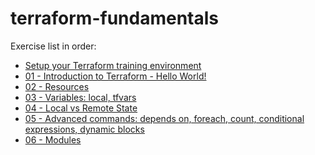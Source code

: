 # terraform-fundamentals

Exercise list in order:

* [Setup your Terraform training environment](setup.md)
* [01 - Introduction to Terraform - Hello World!](https://github.com/eficode-academy/terraform-fundamentals/tree/noemi/test-exercises/tf-exercises/HelloWorld/README.md)
* [02 - Resources](https://github.com/eficode-academy/terraform-fundamentals/tree/noemi/test-exercises/tf-exercises/Resources/README.md)
* [03 - Variables: local, tfvars](https://github.com/eficode-academy/terraform-fundamentals/tree/noemi/test-exercises/tf-exercises/Variables/README.md)
* [04 - Local vs Remote State]()
* [05 - Advanced commands: depends on, foreach, count, conditional expressions, dynamic blocks]()
* [06 - Modules](https://github.com/eficode-academy/terraform-fundamentals/blob/noemi/test-exercises/tf-exercises/Modules/README.md)
